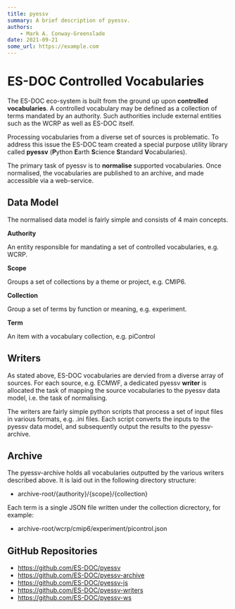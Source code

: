 ```yaml
---
title: pyessv
summary: A brief description of pyessv.
authors:
    - Mark A. Conway-Greenslade
date: 2021-09-21
some_url: https://example.com
---
```


# ES-DOC Controlled Vocabularies

The ES-DOC eco-system is built from the ground up upon **controlled vocabularies**.   A controlled vocabulary may be defined as a collection of terms mandated by an authority.  Such authorities include external entities such as the WCRP as well as ES-DOC itself.  

Processing vocabularies from a diverse set of sources is problematic.  To address this issue the ES-DOC team created a special purpose utility library called **pyessv** (**P**ython **E**arth **S**cience **S**tandard **V**ocabularies).  

The primary task of pyessv is to **normalise** supported vocabularies.  Once normalised, the vocabularies are published to an archive, and made accessible via a web-service.  

## Data Model

The normalised data model is fairly simple and consists of 4 main concepts.  

**Authority**

An entity responsible for mandating a set of controlled vocabularies, e.g. WCRP.

**Scope**

Groups a set of collections by a theme or project, e.g. CMIP6.

**Collection**

Group a set of terms by function or meaning, e.g. experiment.

**Term**

An item with a vocabulary collection, e.g. piControl 

## Writers

As stated above, ES-DOC vocabularies are dervied from a diverse array of sources.  For each source, e.g. ECMWF, a dedicated pyessv **writer** is allocated the task of mapping the source vocabularies to the pyessv data model, i.e. the task of normalising.  

The writers are fairly simple python scripts that process a set of input files in various formats, e.g. .ini files.  Each script converts the inputs to the pyessv data model, and subsequently output the results to the pyessv-archive.

## Archive

The pyessv-archive holds all vocabularies outputted by the various writers described above.  It is laid out in the following directory structure:

- archive-root/{authority}/{scope}/{collection}

Each term is a single JSON file written under the collection dicrectory, for example:

- archive-root/wcrp/cmip6/experiment/picontrol.json

## GitHub Repositories

- https://github.com/ES-DOC/pyessv
- https://github.com/ES-DOC/pyessv-archive
- https://github.com/ES-DOC/pyessv-js
- https://github.com/ES-DOC/pyessv-writers
- https://github.com/ES-DOC/pyessv-ws

